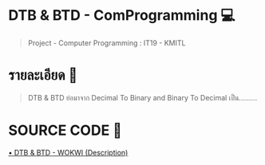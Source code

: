 # DTB & BTD - ComProgramming 💻
<blockquote border-left=".20em solid gray";>

  <p>Project - Computer Programming : IT19 - KMITL </p>

</blockquote>


# รายละเอียด 📝
<blockquote border-left=".20em solid gray";>

  <p>DTB & BTD ย่อมาจาก Decimal To Binary and Binary To Decimal เป็น.........</p>

</blockquote>

# SOURCE CODE 📌 
<a href="https://wokwi.com/projects/330524604998091346" target="_top">
    • DTB & BTD - WOKWI (Description)
</a>

